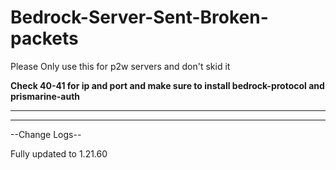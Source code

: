 # Bedrock-Server-Sent-Broken-packets
Please Only use this for p2w servers and don't skid it

**Check 40-41 for ip and port and make sure to install bedrock-protocol and prismarine-auth** 
___________________________________________
___________________________________________
  --Change Logs--

Fully updated to 1.21.60 
